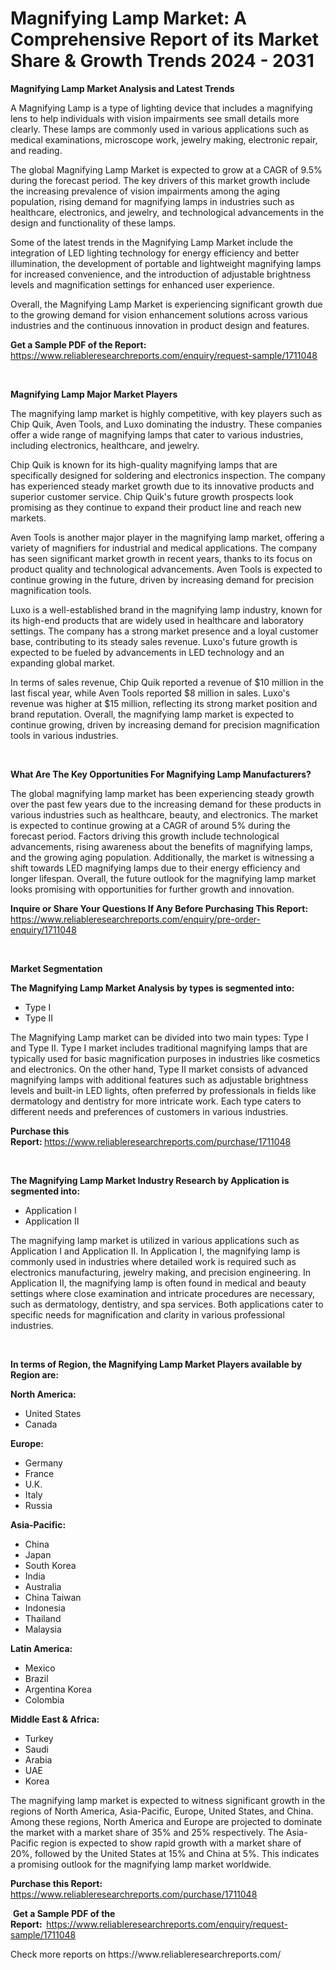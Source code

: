 <p><h1>Magnifying Lamp Market: A Comprehensive Report of its Market Share & Growth Trends 2024 - 2031</h1></p><p><strong>Magnifying Lamp Market Analysis and Latest Trends</strong></p>
<p><p>A Magnifying Lamp is a type of lighting device that includes a magnifying lens to help individuals with vision impairments see small details more clearly. These lamps are commonly used in various applications such as medical examinations, microscope work, jewelry making, electronic repair, and reading.</p><p>The global Magnifying Lamp Market is expected to grow at a CAGR of 9.5% during the forecast period. The key drivers of this market growth include the increasing prevalence of vision impairments among the aging population, rising demand for magnifying lamps in industries such as healthcare, electronics, and jewelry, and technological advancements in the design and functionality of these lamps.</p><p>Some of the latest trends in the Magnifying Lamp Market include the integration of LED lighting technology for energy efficiency and better illumination, the development of portable and lightweight magnifying lamps for increased convenience, and the introduction of adjustable brightness levels and magnification settings for enhanced user experience.</p><p>Overall, the Magnifying Lamp Market is experiencing significant growth due to the growing demand for vision enhancement solutions across various industries and the continuous innovation in product design and features.</p></p>
<p><strong>Get a Sample PDF of the Report:&nbsp;</strong> <a href="https://www.reliableresearchreports.com/enquiry/request-sample/1711048">https://www.reliableresearchreports.com/enquiry/request-sample/1711048</a></p>
<p>&nbsp;</p>
<p><strong>Magnifying Lamp Major Market Players</strong></p>
<p><p>The magnifying lamp market is highly competitive, with key players such as Chip Quik, Aven Tools, and Luxo dominating the industry. These companies offer a wide range of magnifying lamps that cater to various industries, including electronics, healthcare, and jewelry.</p><p>Chip Quik is known for its high-quality magnifying lamps that are specifically designed for soldering and electronics inspection. The company has experienced steady market growth due to its innovative products and superior customer service. Chip Quik's future growth prospects look promising as they continue to expand their product line and reach new markets.</p><p>Aven Tools is another major player in the magnifying lamp market, offering a variety of magnifiers for industrial and medical applications. The company has seen significant market growth in recent years, thanks to its focus on product quality and technological advancements. Aven Tools is expected to continue growing in the future, driven by increasing demand for precision magnification tools.</p><p>Luxo is a well-established brand in the magnifying lamp industry, known for its high-end products that are widely used in healthcare and laboratory settings. The company has a strong market presence and a loyal customer base, contributing to its steady sales revenue. Luxo's future growth is expected to be fueled by advancements in LED technology and an expanding global market.</p><p>In terms of sales revenue, Chip Quik reported a revenue of $10 million in the last fiscal year, while Aven Tools reported $8 million in sales. Luxo's revenue was higher at $15 million, reflecting its strong market position and brand reputation. Overall, the magnifying lamp market is expected to continue growing, driven by increasing demand for precision magnification tools in various industries.</p></p>
<p>&nbsp;</p>
<p><strong>What Are The Key Opportunities For Magnifying Lamp Manufacturers?</strong></p>
<p><p>The global magnifying lamp market has been experiencing steady growth over the past few years due to the increasing demand for these products in various industries such as healthcare, beauty, and electronics. The market is expected to continue growing at a CAGR of around 5% during the forecast period. Factors driving this growth include technological advancements, rising awareness about the benefits of magnifying lamps, and the growing aging population. Additionally, the market is witnessing a shift towards LED magnifying lamps due to their energy efficiency and longer lifespan. Overall, the future outlook for the magnifying lamp market looks promising with opportunities for further growth and innovation.</p></p>
<p><strong>Inquire or Share Your Questions If Any Before Purchasing This Report:</strong> <a href="https://www.reliableresearchreports.com/enquiry/pre-order-enquiry/1711048">https://www.reliableresearchreports.com/enquiry/pre-order-enquiry/1711048</a></p>
<p>&nbsp;</p>
<p><strong>Market Segmentation</strong></p>
<p><strong>The Magnifying Lamp Market Analysis by types is segmented into:</strong></p>
<p><ul><li>Type I</li><li>Type II</li></ul></p>
<p><p>The Magnifying Lamp market can be divided into two main types: Type I and Type II. Type I market includes traditional magnifying lamps that are typically used for basic magnification purposes in industries like cosmetics and electronics. On the other hand, Type II market consists of advanced magnifying lamps with additional features such as adjustable brightness levels and built-in LED lights, often preferred by professionals in fields like dermatology and dentistry for more intricate work. Each type caters to different needs and preferences of customers in various industries.</p></p>
<p><strong>Purchase this Report:&nbsp;</strong><a href="https://www.reliableresearchreports.com/purchase/1711048">https://www.reliableresearchreports.com/purchase/1711048</a></p>
<p>&nbsp;</p>
<p><strong>The Magnifying Lamp Market Industry Research by Application is segmented into:</strong></p>
<p><ul><li>Application I</li><li>Application II</li></ul></p>
<p><p>The magnifying lamp market is utilized in various applications such as Application I and Application II. In Application I, the magnifying lamp is commonly used in industries where detailed work is required such as electronics manufacturing, jewelry making, and precision engineering. In Application II, the magnifying lamp is often found in medical and beauty settings where close examination and intricate procedures are necessary, such as dermatology, dentistry, and spa services. Both applications cater to specific needs for magnification and clarity in various professional industries.</p></p>
<p>&nbsp;</p>
<p><strong>In terms of Region, the Magnifying Lamp Market Players available by Region are:</strong></p>
<p>
    <p> <strong> North America: </strong>
        <ul>
            <li>United States</li>
            <li>Canada</li>
        </ul>
        </p> 
    <p> <strong> Europe: </strong>
        <ul>
            <li>Germany</li>
            <li>France</li>
            <li>U.K.</li>
            <li>Italy</li>
            <li>Russia</li>
        </ul>
        </p> 
    <p> <strong> Asia-Pacific: </strong>
        <ul>
            <li>China</li>
            <li>Japan</li>
            <li>South Korea</li>
            <li>India</li>
            <li>Australia</li>
            <li>China Taiwan</li>
            <li>Indonesia</li>
            <li>Thailand</li>
            <li>Malaysia</li>
        </ul>
        </p> 
    <p> <strong> Latin America: </strong>
        <ul>
            <li>Mexico</li>
            <li>Brazil</li>
            <li>Argentina Korea</li>
            <li>Colombia</li>
        </ul>
        </p> 
    <p> <strong> Middle East & Africa: </strong>
        <ul>
            <li>Turkey</li>
            <li>Saudi</li>
            <li>Arabia</li>
            <li>UAE</li>
            <li>Korea</li>
        </ul>
    </p>
    </p>
<p><p>The magnifying lamp market is expected to witness significant growth in the regions of North America, Asia-Pacific, Europe, United States, and China. Among these regions, North America and Europe are projected to dominate the market with a market share of 35% and 25% respectively. The Asia-Pacific region is expected to show rapid growth with a market share of 20%, followed by the United States at 15% and China at 5%. This indicates a promising outlook for the magnifying lamp market worldwide.</p></p>
<p><strong>Purchase this Report: </strong><a href="https://www.reliableresearchreports.com/purchase/1711048">https://www.reliableresearchreports.com/purchase/1711048</a></p>
<p>&nbsp;<strong>Get a Sample PDF of the Report:&nbsp;&nbsp;</strong><a href="https://www.reliableresearchreports.com/enquiry/request-sample/1711048">https://www.reliableresearchreports.com/enquiry/request-sample/1711048</a></p>
<p><strong></strong></p>
<p>Check more reports on https://www.reliableresearchreports.com/</p>